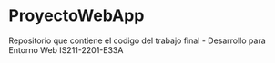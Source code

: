 # ProyectoWebApp
Repositorio que contiene el codigo del trabajo final -  Desarrollo para Entorno Web IS211-2201-E33A 
